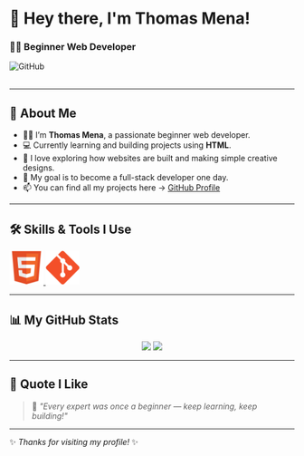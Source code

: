 # 👋 Hey there, I'm **Thomas Mena**!  
### 🧑‍💻 Beginner Web Developer  

<a href='https://github.com/thomasmena201108-png'>
  <img align='left' alt="GitHub" src="https://cdn-icons-png.flaticon.com/512/733/733553.png" height='28px'/>
</a>

<br/><br/>

---

## 🌟 About Me
- 👨‍🎓 I’m **Thomas Mena**, a passionate beginner web developer.  
- 💻 Currently learning and building projects using **HTML**.  
- 🌱 I love exploring how websites are built and making simple creative designs.  
- 🚀 My goal is to become a full-stack developer one day.  
- 📫 You can find all my projects here → [GitHub Profile](https://github.com/thomasmena201108-png)

---

## 🛠️ Skills & Tools I Use
<p align="left">
  <a href="https://developer.mozilla.org/en-US/docs/Web/HTML" target="_blank">
    <img src="https://raw.githubusercontent.com/devicons/devicon/master/icons/html5/html5-original.svg" alt="HTML5" width="60" height="60"/>
  </a>
  <a href="https://git-scm.com/" target="_blank">
    <img src="https://raw.githubusercontent.com/devicons/devicon/master/icons/git/git-original.svg" alt="Git" width="60" height="60"/>
  </a>
</p>

---

## 📊 My GitHub Stats
<p align="center">
  <img src="https://github-readme-stats.vercel.app/api?username=thomasmena201108-png&show_icons=true&theme=tokyonight&hide_border=true" width="48%" />
  <img src="https://github-readme-stats.vercel.app/api/top-langs/?username=thomasmena201108-png&layout=compact&theme=tokyonight&hide_border=true" width="48%" />
</p>

---

## 💬 Quote I Like
> 🌻 *"Every expert was once a beginner — keep learning, keep building!"*

---

✨ *Thanks for visiting my profile!* ✨
